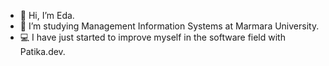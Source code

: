 - 👋 Hi, I’m Eda.
- 🏫 I’m studying Management Information Systems at Marmara University.
- 💻 I have just started to improve myself in the software field with Patika.dev.
